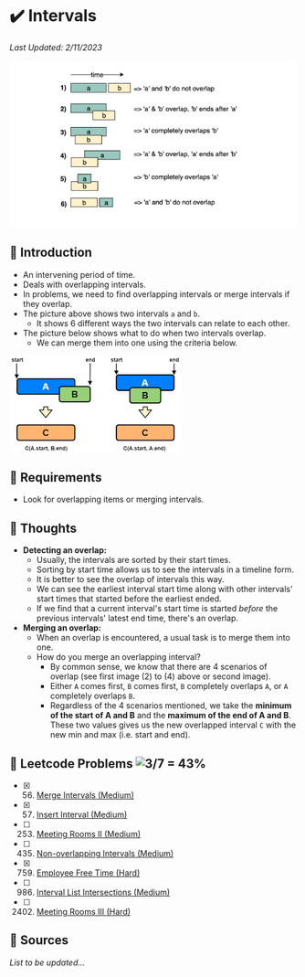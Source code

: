 # :heavy_check_mark: Intervals
*Last Updated: 2/11/2023*

![Image of a intervals](../images/patterns/intervals/intervals.png)

## :round_pushpin: Introduction
- An intervening period of time.
- Deals with overlapping intervals.
- In problems, we need to find overlapping intervals or merge intervals if they overlap.
- The picture above shows two intervals `a` and `b`.
  - It shows 6 different ways the two intervals can relate to each other.
- The picture below shows what to do when two intervals overlap.
  - We can merge them into one using the criteria below.

![Image of overlapping intervals](../images/patterns/intervals/overlapping-intervals.png)

## :round_pushpin: Requirements
- Look for overlapping items or merging intervals.

## :round_pushpin: Thoughts
- **Detecting an overlap:**
  - Usually, the intervals are sorted by their start times.
  - Sorting by start time allows us to see the intervals in a timeline form.
  - It is better to see the overlap of intervals this way.
  - We can see the earliest interval start time along with other intervals' start times that started before the earliest ended.
  - If we find that a current interval's start time is started *before* the previous intervals' latest end time, there's an overlap.
- **Merging an overlap:**
  - When an overlap is encountered, a usual task is to merge them into one.
  - How do you merge an overlapping interval?
    - By common sense, we know that there are 4 scenarios of overlap (see first image (2) to (4) above or second image).
    - Either `A` comes first, `B` comes first, `B` completely overlaps `A`, or `A` completely overlaps `B`.
    - Regardless of the 4 scenarios mentioned, we take the **minimum of the start of A and B** and the **maximum of the end of A and B**. These two values gives us the new overlapped interval `C` with the new min and max (i.e. start and end).


## :round_pushpin: Leetcode Problems ![3/7 = 43%](https://progress-bar.dev/43)

- [x] 56. [Merge Intervals (Medium)](https://leetcode.com/problems/merge-intervals/)
- [x] 57. [Insert Interval (Medium)](https://leetcode.com/problems/insert-interval/)
- [ ] 253. [Meeting Rooms II (Medium)](https://leetcode.com/problems/meeting-rooms-ii/)
- [ ] 435. [Non-overlapping Intervals (Medium)](https://leetcode.com/problems/non-overlapping-intervals/)
- [x] 759. [Employee Free Time (Hard)](https://leetcode.com/problems/employee-free-time/)
- [ ] 986. [Interval List Intersections (Medium)](https://leetcode.com/problems/interval-list-intersections/)
- [ ] 2402. [Meeting Rooms III (Hard)](https://leetcode.com/problems/meeting-rooms-iii/)

## :round_pushpin: Sources
*List to be updated...*
